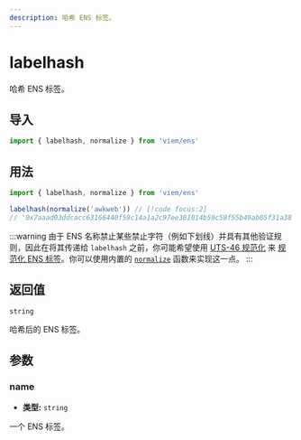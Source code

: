 ```yaml
---
description: 哈希 ENS 标签。
---
```


# labelhash

哈希 ENS 标签。

## 导入

```ts
import { labelhash, normalize } from 'viem/ens'
```

## 用法

```ts
import { labelhash, normalize } from 'viem/ens'

labelhash(normalize('awkweb')) // [!code focus:2]
// '0x7aaad03ddcacc63166440f59c14a1a2c97ee381014b59c58f55b49ab05f31a38'
```

:::warning
由于 ENS 名称禁止某些禁止字符（例如下划线）并具有其他验证规则，因此在将其传递给 `labelhash` 之前，你可能希望使用 [UTS-46 规范化](https://unicode.org/reports/tr46) 来 [规范化 ENS 标签](https://docs.ens.domains/contract-api-reference/name-processing#normalising-names)。你可以使用内置的 [`normalize`](/docs/ens/utilities/normalize) 函数来实现这一点。
:::

## 返回值

`string`

哈希后的 ENS 标签。

## 参数

### name

- **类型:** `string`

一个 ENS 标签。